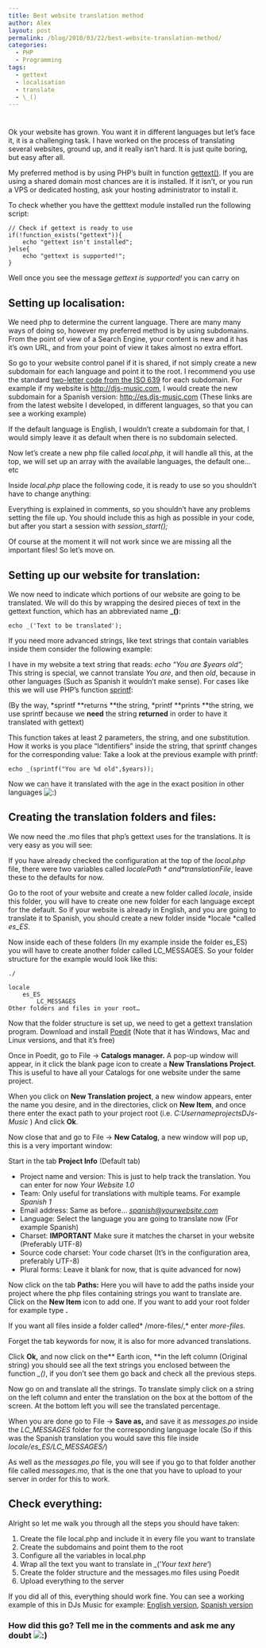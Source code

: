 ```yaml
---
title: Best website translation method
author: Alex
layout: post
permalink: /blog/2010/03/22/best-website-translation-method/
categories:
  - PHP
  - Programming
tags:
  - gettext
  - localisation
  - translate
  - \_()
---
```

# 

Ok your website has grown. You want it in different languages but let’s face it, it is a challenging task. I have worked on the process of translating several websites, ground up, and it really isn’t hard. It is just quite boring, but easy after all.

My preferred method is by using PHP’s built in function [gettext()][1]. If you are using a shared domain most chances are it is installed. If it isn’t, or you run a VPS or dedicated hosting, ask your hosting administrator to install it.

 [1]: http://php.net/manual/en/book.gettext.php

To check whether you have the getttext module installed run the following script:

    // Check if gettext is ready to use
    if(!function_exists("gettext")){
        echo "gettext isn't installed";
    }else{
        echo "gettext is supported!";
    }

Well once you see the message *gettext is supported!* you can carry on

## Setting up localisation:

We need php to determine the current language. There are many many ways of doing so, however my preferred method is by using subdomains. From the point of view of a Search Engine, your content is new and it has it’s own URL, and from your point of view it takes almost no extra effort.

So go to your website control panel if it is shared, if not simply create a new subdomain for each language and point it to the root. I recommend you use the standard [two-letter code from the ISO 639][2] for each subdomain. For example if my website is http://djs-music.com, I would create the new subdomain for a Spanish version: http://es.djs-music.com (These links are from the latest website I developed, in different languages, so that you can see a working example)

 [2]: http://urbanoalvarez.es/blog/2008/03/17/iso-639-2-letter-codes/

If the default language is English, I wouldn’t create a subdomain for that, I would simply leave it as default when there is no subdomain selected.

Now let’s create a new php file called *local.php,* it will handle all this, at the top, we will set up an array with the available languages, the default one… etc

Inside *local.php* place the following code, it is ready to use so you shouldn’t have to change anything:

    

Everything is explained in comments, so you shouldn’t have any problems setting the file up. You should include this as high as possible in your code, but after you start a session with *session_start();*

Of course at the moment it will not work since we are missing all the important files! So let’s move on.

## Setting up our website for translation:

We now need to indicate which portions of our website are going to be translated. We will do this by wrapping the desired pieces of text in the gettext function, which has an abbreviated name **_()**:

    echo _('Text to be translated');

If you need more advanced strings, like text strings that contain variables inside them consider the following example:

I have in my website a text string that reads: *echo “You are $years old”;* This string is special, we cannot translate *You are*, and then *old*, because in other languages (Such as Spanish it wouldn’t make sense). For cases like this we will use PHP’s function [sprintf][3]:

 [3]: http://php.net/manual/en/function.sprintf.php

(By the way, *sprintf **returns **the string, *printf **prints **the string, we use sprintf because we **need** the string **returned** in order to have it translated with gettext)

This function takes at least 2 parameters, the string, and one substitution. How it works is you place “Identifiers” inside the string, that sprintf changes for the corresponding value: Take a look at the previous example with printf:

    echo _(sprintf("You are %d old",$years));

Now we can have it translated with the age in the exact position in other languages ![:)][4] 

 [4]: http://urbanoalvarez.es/blog/wp-includes/images/smilies/icon_smile.gif

## Creating the translation folders and files:

We now need the .mo files that php’s gettext uses for the translations. It is very easy as you will see:

If you have already checked the configuration at the top of the *local.php* file, there were two variables called *$localePath* and *$translationFile*, leave these to the defaults for now.

Go to the root of your website and create a new folder called *locale*, inside this folder, you will have to create one new folder for each language except for the default. So if your website is already in English, and you are going to translate it to Spanish, you should create a new folder inside *locale *called *es_ES*.

Now inside each of these folders (In my example inside the folder es\_ES) you will have to create another folder called LC\_MESSAGES. So your folder structure for the example would look like this:

	./
	
	locale 
    	es_ES 
        	LC_MESSAGES
	Other folders and files in your root…

Now that the folder structure is set up, we need to get a gettext translation program. Download and install [Poedit][5] (Note that it has Windows, Mac and Linux versions, and that it’s free)

 [5]: http://www.poedit.net/download.php

Once in Poedit, go to File -> **Catalogs manager.** A pop-up window will appear, in it click the blank page icon to create a **New Translations Project**. This is useful to have all your Catalogs for one website under the same project.

When you click on **New Translation project**, a new window appears, enter the name you desire, and in the directories, click on **New Item**, and once there enter the exact path to your project root (i.e. *C:UsernameprojectsDJs-Music* ) And click **Ok**.

Now close that and go to File -> **New Catalog**, a new window will pop up, this is a very important window:

Start in the tab **Project Info** (Default tab)

*   Project name and version: This is just to help track the translation. You can enter for now *Your Website 1.0*
*   Team: Only useful for translations with multiple teams. For example *Spanish 1*
*   Email address: Same as before… *spanish@yourwebsite.com*
*   Language: Select the language you are going to translate now (For example Spanish)
*   Charset: **IMPORTANT** Make sure it matches the charset in your website (Preferably UTF-8)
*   Source code charset: Your code charset (It’s in the configuration area, preferably UTF-8)
*   Plural forms: Leave it blank for now, that is quite advanced for now)

Now click on the tab **Paths:** Here you will have to add the paths inside your project where the php files containing strings you want to translate are. Click on the **New Item** icon to add one. If you want to add your root folder for example type **.**

If you want all files inside a folder called* /more-files/,* enter *more-files.*

Forget the tab keywords for now, it is also for more advanced translations.

Click **Ok,** and now click on the** Earth icon, **in the left column (Original string) you should see all the text strings you enclosed between the function *_()*, if you don’t see them go back and check all the previous steps.

Now go on and translate all the strings. To translate simply click on a string on the left column and enter the translation on the box at the bottom of the screen. At the bottom left you will see the translated percentage.

When you are done go to File -> **Save as,** and save it as *messages.po* inside the *LC_MESSAGES* folder for the corresponding language locale (So if this was the Spanish translation you would save this file inside *locale/es\_ES/LC\_MESSAGES/*)

As well as the *messages.po* file, you will see if you go to that folder another file called *messages.mo,* that is the one that you have to upload to your server in order for this to work.

## Check everything:

Alright so let me walk you through all the steps you should have taken:

1.  Create the file local.php and include it in every file you want to translate
2.  Create the subdomains and point them to the root
3.  Configure all the variables in local.php
4.  Wrap all the text you want to translate in \_(‘*Your text here*‘)
5.  Create the folder structure and the messages.mo files using Poedit
6.  Upload everything to the server

If you did all of this, everything should work fine. You can see a working example of this in DJs Music for example: [English version][6], [Spanish version][7]

 [6]: http://djs-music.com
 [7]: http://es.djs-music.com

### How did this go? Tell me in the comments and ask me any doubt ![:)][4]